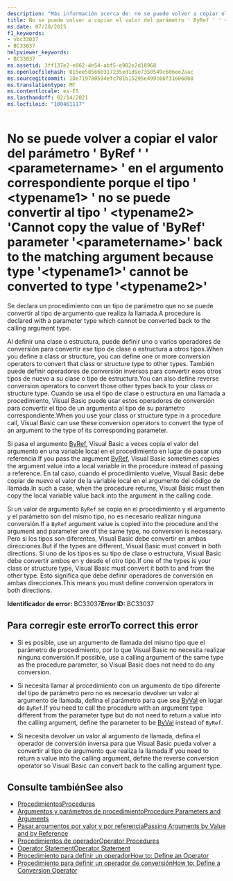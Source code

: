 ```yaml
---
description: "Más información acerca de: no se puede volver a copiar el valor del parámetro ' ByRef ' ' <parametername> ' en el argumento correspondiente porque el tipo ' <typename1> ' no se puede convertir al tipo ' <typename2> '"
title: No se puede volver a copiar el valor del parámetro ' ByRef ' ' <parametername> ' en el argumento correspondiente porque el tipo ' <typename1> ' no se puede convertir al tipo ' <typename2> '
ms.date: 07/20/2015
f1_keywords:
- vbc33037
- BC33037
helpviewer_keywords:
- BC33037
ms.assetid: 3ff137e2-e062-4e54-abf5-e902e2d18968
ms.openlocfilehash: 015ee58566b317235ed1d9e7350549c606ee2aac
ms.sourcegitcommit: 10e719780594efc781b15295e499c66f316068b8
ms.translationtype: MT
ms.contentlocale: es-ES
ms.lasthandoff: 02/14/2021
ms.locfileid: "100461117"
---
```

# <a name="cannot-copy-the-value-of-byref-parameter-parametername-back-to-the-matching-argument-because-type-typename1-cannot-be-converted-to-type-typename2"></a><span data-ttu-id="0938f-103">No se puede volver a copiar el valor del parámetro ' ByRef ' ' \<parametername> ' en el argumento correspondiente porque el tipo ' \<typename1> ' no se puede convertir al tipo ' \<typename2> '</span><span class="sxs-lookup"><span data-stu-id="0938f-103">Cannot copy the value of 'ByRef' parameter '\<parametername>' back to the matching argument because type '\<typename1>' cannot be converted to type '\<typename2>'</span></span>

<span data-ttu-id="0938f-104">Se declara un procedimiento con un tipo de parámetro que no se puede convertir al tipo de argumento que realiza la llamada.</span><span class="sxs-lookup"><span data-stu-id="0938f-104">A procedure is declared with a parameter type which cannot be converted back to the calling argument type.</span></span>  
  
 <span data-ttu-id="0938f-105">Al definir una clase o estructura, puede definir uno o varios operadores de conversión para convertir ese tipo de clase o estructura a otros tipos.</span><span class="sxs-lookup"><span data-stu-id="0938f-105">When you define a class or structure, you can define one or more conversion operators to convert that class or structure type to other types.</span></span> <span data-ttu-id="0938f-106">También puede definir operadores de conversión inversos para convertir esos otros tipos de nuevo a su clase o tipo de estructura.</span><span class="sxs-lookup"><span data-stu-id="0938f-106">You can also define reverse conversion operators to convert those other types back to your class or structure type.</span></span> <span data-ttu-id="0938f-107">Cuando se usa el tipo de clase o estructura en una llamada a procedimiento, Visual Basic puede usar estos operadores de conversión para convertir el tipo de un argumento al tipo de su parámetro correspondiente.</span><span class="sxs-lookup"><span data-stu-id="0938f-107">When you use your class or structure type in a procedure call, Visual Basic can use these conversion operators to convert the type of an argument to the type of its corresponding parameter.</span></span>  
  
 <span data-ttu-id="0938f-108">Si pasa el argumento [ByRef](../language-reference/modifiers/byref.md), Visual Basic a veces copia el valor del argumento en una variable local en el procedimiento en lugar de pasar una referencia.</span><span class="sxs-lookup"><span data-stu-id="0938f-108">If you pass the argument [ByRef](../language-reference/modifiers/byref.md), Visual Basic sometimes copies the argument value into a local variable in the procedure instead of passing a reference.</span></span> <span data-ttu-id="0938f-109">En tal caso, cuando el procedimiento vuelve, Visual Basic debe copiar de nuevo el valor de la variable local en el argumento del código de llamada.</span><span class="sxs-lookup"><span data-stu-id="0938f-109">In such a case, when the procedure returns, Visual Basic must then copy the local variable value back into the argument in the calling code.</span></span>  
  
 <span data-ttu-id="0938f-110">Si un valor de argumento `ByRef` se copia en el procedimiento y el argumento y el parámetro son del mismo tipo, no es necesario realizar ninguna conversión.</span><span class="sxs-lookup"><span data-stu-id="0938f-110">If a `ByRef` argument value is copied into the procedure and the argument and parameter are of the same type, no conversion is necessary.</span></span> <span data-ttu-id="0938f-111">Pero si los tipos son diferentes, Visual Basic debe convertir en ambas direcciones.</span><span class="sxs-lookup"><span data-stu-id="0938f-111">But if the types are different, Visual Basic must convert in both directions.</span></span> <span data-ttu-id="0938f-112">Si uno de los tipos es su tipo de clase o estructura, Visual Basic debe convertir ambos en y desde el otro tipo.</span><span class="sxs-lookup"><span data-stu-id="0938f-112">If one of the types is your class or structure type, Visual Basic must convert it both to and from the other type.</span></span> <span data-ttu-id="0938f-113">Esto significa que debe definir operadores de conversión en ambas direcciones.</span><span class="sxs-lookup"><span data-stu-id="0938f-113">This means you must define conversion operators in both directions.</span></span>  
  
 <span data-ttu-id="0938f-114">**Identificador de error:** BC33037</span><span class="sxs-lookup"><span data-stu-id="0938f-114">**Error ID:** BC33037</span></span>  
  
## <a name="to-correct-this-error"></a><span data-ttu-id="0938f-115">Para corregir este error</span><span class="sxs-lookup"><span data-stu-id="0938f-115">To correct this error</span></span>  
  
- <span data-ttu-id="0938f-116">Si es posible, use un argumento de llamada del mismo tipo que el parámetro de procedimiento, por lo que Visual Basic no necesita realizar ninguna conversión.</span><span class="sxs-lookup"><span data-stu-id="0938f-116">If possible, use a calling argument of the same type as the procedure parameter, so Visual Basic does not need to do any conversion.</span></span>  
  
- <span data-ttu-id="0938f-117">Si necesita llamar al procedimiento con un argumento de tipo diferente del tipo de parámetro pero no es necesario devolver un valor al argumento de llamada, defina el parámetro para que sea [ByVal](../language-reference/modifiers/byval.md) en lugar de `ByRef`.</span><span class="sxs-lookup"><span data-stu-id="0938f-117">If you need to call the procedure with an argument type different from the parameter type but do not need to return a value into the calling argument, define the parameter to be [ByVal](../language-reference/modifiers/byval.md) instead of `ByRef`.</span></span>  
  
- <span data-ttu-id="0938f-118">Si necesita devolver un valor al argumento de llamada, defina el operador de conversión inversa para que Visual Basic pueda volver a convertir al tipo de argumento que realiza la llamada.</span><span class="sxs-lookup"><span data-stu-id="0938f-118">If you need to return a value into the calling argument, define the reverse conversion operator so Visual Basic can convert back to the calling argument type.</span></span>  
  
## <a name="see-also"></a><span data-ttu-id="0938f-119">Consulte también</span><span class="sxs-lookup"><span data-stu-id="0938f-119">See also</span></span>

- [<span data-ttu-id="0938f-120">Procedimientos</span><span class="sxs-lookup"><span data-stu-id="0938f-120">Procedures</span></span>](../programming-guide/language-features/procedures/index.md)
- [<span data-ttu-id="0938f-121">Argumentos y parámetros de procedimiento</span><span class="sxs-lookup"><span data-stu-id="0938f-121">Procedure Parameters and Arguments</span></span>](../programming-guide/language-features/procedures/procedure-parameters-and-arguments.md)
- [<span data-ttu-id="0938f-122">Pasar argumentos por valor y por referencia</span><span class="sxs-lookup"><span data-stu-id="0938f-122">Passing Arguments by Value and by Reference</span></span>](../programming-guide/language-features/procedures/passing-arguments-by-value-and-by-reference.md)
- [<span data-ttu-id="0938f-123">Procedimientos de operador</span><span class="sxs-lookup"><span data-stu-id="0938f-123">Operator Procedures</span></span>](../programming-guide/language-features/procedures/operator-procedures.md)
- [<span data-ttu-id="0938f-124">Operator Statement</span><span class="sxs-lookup"><span data-stu-id="0938f-124">Operator Statement</span></span>](../language-reference/statements/operator-statement.md)
- [<span data-ttu-id="0938f-125">Procedimiento para definir un operador</span><span class="sxs-lookup"><span data-stu-id="0938f-125">How to: Define an Operator</span></span>](../programming-guide/language-features/procedures/how-to-define-an-operator.md)
- [<span data-ttu-id="0938f-126">Procedimiento para definir un operador de conversión</span><span class="sxs-lookup"><span data-stu-id="0938f-126">How to: Define a Conversion Operator</span></span>](../programming-guide/language-features/procedures/how-to-define-a-conversion-operator.md)
